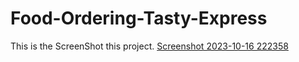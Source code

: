 # Food-Ordering-Tasty-Express

This is the ScreenShot this project.
[Screenshot 2023-10-16 222358](https://github.com/Sidhant-gupta07/Food-Ordering-Tasty-Express/assets/133968577/0eb01869-3433-41df-8df8-cb73f39a3904)

